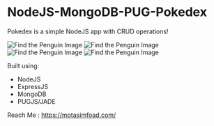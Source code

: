# NodeJS-MongoDB-PUG-Pokedex

Pokedex is a simple NodeJS app with CRUD operations!


![Find the Penguin Image](https://motasimfoad.com/webasset/nodePokedex/4.png)
![Find the Penguin Image](https://motasimfoad.com/webasset/nodePokedex/3.png)
![Find the Penguin Image](https://motasimfoad.com/webasset/nodePokedex/2.png)
![Find the Penguin Image](https://motasimfoad.com/webasset/nodePokedex/1.png)

Built using:

- NodeJS
- ExpressJS 
- MongoDB
- PUGJS/JADE

Reach Me : https://motasimfoad.com/
